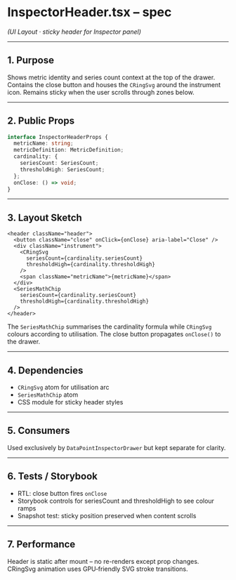# InspectorHeader.tsx – spec
*(UI Layout · sticky header for Inspector panel)*

---

## 1. Purpose

Shows metric identity and series count context at the top of the drawer.
Contains the close button and houses the `CRingSvg` around the instrument icon.
Remains sticky when the user scrolls through zones below.

---

## 2. Public Props

```ts
interface InspectorHeaderProps {
  metricName: string;
  metricDefinition: MetricDefinition;
  cardinality: {
    seriesCount: SeriesCount;
    thresholdHigh: SeriesCount;
  };
  onClose: () => void;
}
```

---

## 3. Layout Sketch

```tsx
<header className="header">
  <button className="close" onClick={onClose} aria-label="Close" />
  <div className="instrument">
    <CRingSvg
      seriesCount={cardinality.seriesCount}
      thresholdHigh={cardinality.thresholdHigh}
    />
    <span className="metricName">{metricName}</span>
  </div>
  <SeriesMathChip
    seriesCount={cardinality.seriesCount}
    thresholdHigh={cardinality.thresholdHigh}
  />
</header>
```

The `SeriesMathChip` summarises the cardinality formula while `CRingSvg` colours
according to utilisation. The close button propagates `onClose()` to the drawer.

---

## 4. Dependencies
- `CRingSvg` atom for utilisation arc
- `SeriesMathChip` atom
- CSS module for sticky header styles

---

## 5. Consumers
Used exclusively by `DataPointInspectorDrawer` but kept separate for clarity.

---

## 6. Tests / Storybook
- RTL: close button fires `onClose`
- Storybook controls for seriesCount and thresholdHigh to see colour ramps
- Snapshot test: sticky position preserved when content scrolls

---

## 7. Performance
Header is static after mount – no re-renders except prop changes.
CRingSvg animation uses GPU‑friendly SVG stroke transitions.
